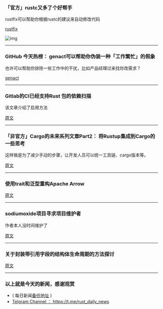### 「官方」rustc又多了个好帮手

rustfix可以帮助你根据rustc的建议来自动修改代码

[rustfix](https://github.com/rust-lang-nursery/rustfix)

![img](https://wx1.sinaimg.cn/mw690/71684decly1fr09sicy97j20qx061mxx.jpg)

---

### GitHub 今天热榜： genact可以帮助你伪装一种「工作繁忙」的假象

也许可以帮助你排除一些工作中的干扰，比如产品经理过来找你改需求？

[genact](https://github.com/svenstaro/genact)

---

### Gitlab的CI已经支持Rust 包的依赖扫描

该文章介绍了启用方法

[原文](https://chrismacnaughton.com/blog/rust/security-scanning-rust-dependencies/)

---

### 「非官方」Cargo的未来系列文章Part2： 将Rustup集成到Cargo的一些思考

这样做是为了减少手动的步骤，让开发人员可以统一工具链、cargo版本等。

[原文](https://medium.com/@tibotz/embedding-rustup-into-cargo-and-the-wrapper-d5b447f381fc)

---

### 使用trait和泛型重构Apache Arrow

[原文](https://andygrove.io/2018/05/apache-arrow-traits-generics/)

---

### sodiumoxide项目寻求项目维护者

作者本人没时间维护了

[原文](https://github.com/dnaq/sodiumoxide/issues/203)

---

### 关于封装带引用字段的结构体生命周期的方法探讨

[原文](https://matklad.github.io/2018/05/04/encapsulating-lifetime-of-the-field.html)

---

### 以上就是今天的新闻，感谢观赏

- ( 每日新闻[备份地址](https://github.com/RustStudy/rust_daily_news) )
- [Telgram Channel ： https://t.me/rust_daily_news ](https://t.me/rust_daily_news )
